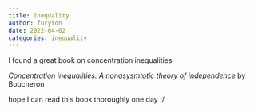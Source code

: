 ```yaml
---
title: Inequality
author: furyton
date: 2022-04-02
categories: inequality
---
```


I found a great book on concentration inequalities

*Concentration inequalities: A nonasysmtotic theory of independence* by Boucheron

hope I can read this book thoroughly one day :/
